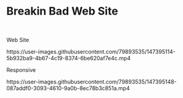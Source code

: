 # Breakin Bad Web Site
<br/>
<p>Web Site<p/>
https://user-images.githubusercontent.com/79893535/147395114-5b932ba9-4b67-4c19-8374-6be620af7e4c.mp4
<br/>
<p>Responsive<p/>
https://user-images.githubusercontent.com/79893535/147395148-087addf0-3093-4610-9a0b-8ec78b3c851a.mp4
